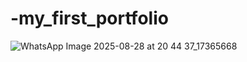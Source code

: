 # -my_first_portfolio
![WhatsApp Image 2025-08-28 at 20 44 37_17365668](https://github.com/user-attachments/assets/edac50bb-d859-4d50-bdf2-cb50a4fd900b)
